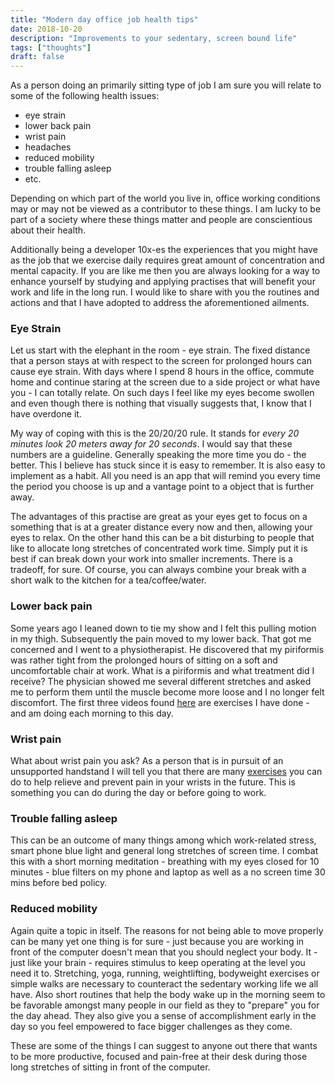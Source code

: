 ```yaml
---
title: "Modern day office job health tips"
date: 2018-10-20
description: "Improvements to your sedentary, screen bound life"
tags: ["thoughts"]
draft: false
---
```


As a person doing an primarily sitting type of job I am sure you will relate to some of the following health issues:

* eye strain
* lower back pain
* wrist pain
* headaches
* reduced mobility
* trouble falling asleep
* etc.

Depending on which part of the world you live in, office working conditions may or may not be viewed as a contributor to these things. I am lucky to be part of a society where these things matter and people are conscientious about their health.

Additionally being a developer 10x-es the experiences that you might have as the job that we exercise daily requires great amount of concentration and mental capacity. If you are like me then you are always looking for a way to enhance yourself by studying and applying practises that will benefit your work and life in the long run. I would like to share with you the routines and actions and that I have adopted to address the aforementioned ailments. 

### Eye Strain

Let us start with the elephant in the room - eye strain. The fixed distance that a person stays at with respect to the screen for prolonged hours can cause eye strain. With days where I spend 8 hours in the office, commute home and continue staring at the screen due to a side project or what have you - I can totally relate. On such days I feel like my eyes become swollen and even though there is nothing that visually suggests that, I know that I have overdone it.

My way of coping with this is the 20/20/20 rule. It stands for _every 20 minutes look 20 meters away for 20 seconds_. I would say that these numbers are a guideline. Generally speaking the more time you do - the better. This I believe has stuck since it is easy to remember. It is also easy to implement as a habit. All you need is an app that will remind you every time the period you choose is up and a vantage point to a object that is further away. 

The advantages of this practise are great as your eyes get to focus on a something that is at a greater distance every now and then, allowing your eyes to relax. On the other hand this can be a bit disturbing to people that like to allocate long stretches of concentrated work time. Simply put it is best if can break down your work into smaller increments. There is a tradeoff, for sure. Of course, you can always combine your break with a short walk to the kitchen for a tea/coffee/water.

### Lower back pain

Some years ago I leaned down to tie my show and I felt this pulling motion in my thigh. Subsequently the pain moved to my lower back. That got me concerned and I went to a physiotherapist. He discovered that my piriformis was rather tight from the prolonged hours of sitting on a soft and uncomfortable chair at work. What is a piriformis and what treatment did I receive? The physician showed me several different stretches and asked me to perform them until the muscle become more loose and I no longer felt discomfort. The first three videos found [here](https://livelovefruit.com/deep-piriformis-stretch-get-rid-of-sciatica/) are exercises I have done - and am doing each morning to this day.

### Wrist pain

What about wrist pain you ask? As a person that is in pursuit of an unsupported handstand I will tell you that there are many [exercises](https://www.youtube.com/watch?v=mSZWSQSSEjE) you can do to help relieve and prevent pain in your wrists in the future. This is something you can do during the day or before going to work. 

### Trouble falling asleep

This can be an outcome of many things among which work-related stress, smart phone blue light and general long stretches of screen time. I combat this with a short morning meditation - breathing with my eyes closed for 10 minutes - blue filters on my phone and laptop as well as a no screen time 30 mins before bed policy.

### Reduced mobility

Again quite a topic in itself. The reasons for not being able to move properly can be many yet one thing is for sure - just because you are working in front of the computer doesn't mean that you should neglect your body. It - just like your brain - requires stimulus to keep operating at the level you need it to. Stretching, yoga, running, weightlifting, bodyweight exercises or simple walks are necessary to counteract the sedentary working life we all have. Also short routines that help the body wake up in the morning seem to be favorable amongst many people in our field as they to "prepare" you for the day ahead. They also give you a sense of accomplishment early in the day so you feel empowered to face bigger challenges as they come.

These are some of the things I can suggest to anyone out there that wants to be more productive, focused and pain-free at their desk during those long stretches of sitting in front of the computer.
